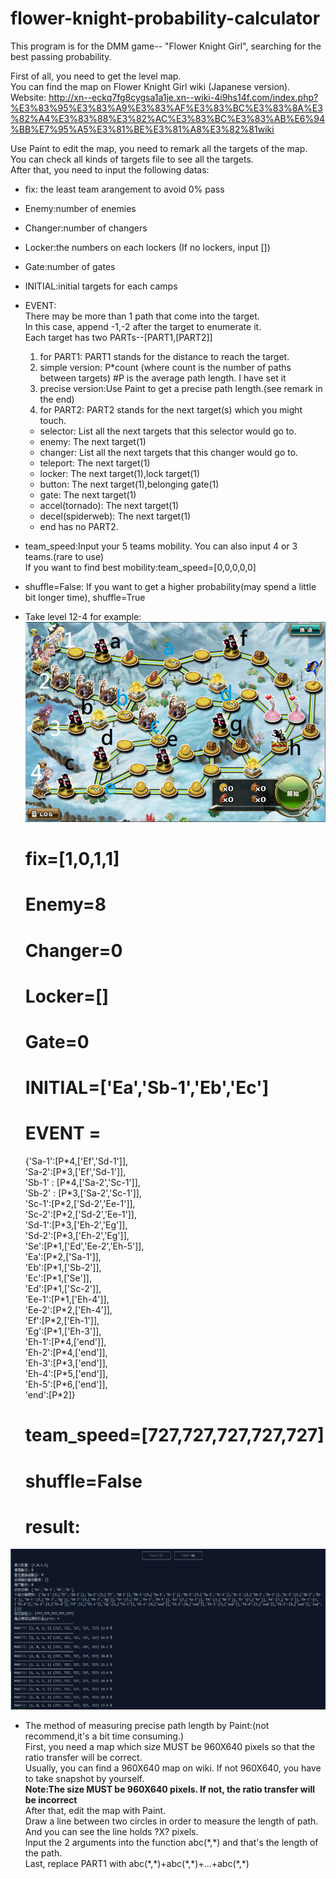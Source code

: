 # flower-knight-probability-calculator
This program is for the DMM game-- "Flower Knight Girl", searching for the best passing probability.  

First of all, you need to get the level map.  
You can find the map on Flower Knight Girl wiki (Japanese version).  
Website:
http://xn--eckq7fg8cygsa1a1je.xn--wiki-4i9hs14f.com/index.php?%E3%83%95%E3%83%A9%E3%83%AF%E3%83%BC%E3%83%8A%E3%82%A4%E3%83%88%E3%82%AC%E3%83%BC%E3%83%AB%E6%94%BB%E7%95%A5%E3%81%BE%E3%81%A8%E3%82%81wiki  

Use Paint to edit the map, you need to remark all the targets of the map. You can check all kinds of targets file to see all the targets.  
After that, you need to input the following datas:  
* fix: the least team arangement to avoid 0% pass  
* Enemy:number of enemies  
* Changer:number of changers  
* Locker:the numbers on each lockers (If no lockers, input \[\])  
* Gate:number of gates  
* INITIAL:initial targets for each camps  
* EVENT:  
There may be more than 1 path that come into the target.  
In this case, append -1,-2 after the target to enumerate it.  
Each target has two PARTs--[PART1,[PART2]]  
  1. for PART1: PART1 stands for the distance to reach the target.  
    1. simple version: P\*count (where count is the number of paths between targets) #P is the average path length. I have set it  
    2. precise version:Use Paint to get a precise path length.(see remark in the end)
  2. for PART2: PART2 stands for the next target(s) which you might touch.  
    * selector: List all the next targets that this selector would go to.  
    * enemy: The next target(1)  
    * changer: List all the next targets that this changer would go to.  
    * teleport: The next target(1)  
    * locker: The next target(1),lock target(1)  
    * button: The next target(1),belonging gate(1)  
    * gate: The next target(1)  
    * accel(tornado): The next target(1)  
    * decel(spiderweb): The next target(1)  
    * end has no PART2.  
* team_speed:Input your 5 teams mobility. You can also input 4 or 3 teams.(rare to use)  
  If you want to find best mobility:team_speed=\[0,0,0,0,0\]  
* shuffle=False:
  If you want to get a higher probability(may spend a little bit longer time), shuffle=True

* Take level 12-4 for example:  
![alt tag](https://raw.githubusercontent.com/JAG3R/flower-knight-probability-calculator/master/12-4(example).png)
  # fix=[1,0,1,1]  
  # Enemy=8  
  # Changer=0  
  # Locker=[]  
  # Gate=0  
  # INITIAL=['Ea','Sb-1','Eb','Ec']  
  # EVENT =
  {'Sa-1':[P\*4,['Ef','Sd-1']],  
  'Sa-2':[P\*3,['Ef','Sd-1']],  
  'Sb-1' : [P\*4,['Sa-2','Sc-1']],  
  'Sb-2' : [P\*3,['Sa-2','Sc-1']],  
  'Sc-1':[P\*2,['Sd-2','Ee-1']],  
  'Sc-2':[P\*2,['Sd-2','Ee-1']],  
  'Sd-1':[P\*3,['Eh-2','Eg']],  
  'Sd-2':[P\*3,['Eh-2','Eg']],  
  'Se':[P\*1,['Ed','Ee-2','Eh-5']],  
  'Ea':[P\*2,['Sa-1']],  
  'Eb':[P\*1,['Sb-2']],  
  'Ec':[P\*1,['Se']],  
  'Ed':[P\*1,['Sc-2']],  
  'Ee-1':[P\*1,['Eh-4']],  
  'Ee-2':[P\*2,['Eh-4']],  
  'Ef':[P\*2,['Eh-1']],  
  'Eg':[P\*1,['Eh-3']],  
  'Eh-1':[P\*4,['end']],  
  'Eh-2':[P\*4,['end']],  
  'Eh-3':[P\*3,['end']],  
  'Eh-4':[P\*5,['end']],  
  'Eh-5':[P\*6,['end']],  
  'end':[P\*2]}  
  # team_speed=\[727,727,727,727,727\]  
  # shuffle=False  

  # result:  
![alt tag](https://raw.githubusercontent.com/JAG3R/test/master/12-4.png)

* The method of measuring precise path length by Paint:(not recommend,it's a bit time consuming.)  
First, you need a map which size MUST be 960X640 pixels so that the ratio transfer will be correct.  
Usually, you can find a 960X640 map on wiki. If not 960X640, you have to take snapshot by yourself.  
**Note:The size MUST be 960X640 pixels. If not, the ratio transfer will be incorrect**  
After that, edit the map with Paint.  
Draw a line between two circles in order to measure the length of path.
And you can see the line holds ?X? pixels.  
Input the 2 arguments into the function abc(\*,\*) and that's the length of the path.  
Last, replace PART1 with abc(\*,\*)+abc(\*,\*)+...+abc(\*,\*)

